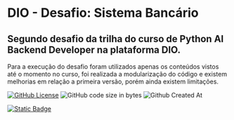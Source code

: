 # DIO - Desafio: Sistema Bancário
## Segundo desafio da trilha do curso de Python AI Backend Developer na plataforma DIO.

Para a execução do desafio foram utilizados apenas os conteúdos vistos até o momento no curso, foi realizada a modularização do código e existem melhorias em relação a primeira versão, porém ainda existem limitações.


[![GitHub License](https://img.shields.io/github/license/ImTeli/trilha_python_dio_desafio_sistema_bancario)](https://github.com/ImTeli/trilha_python_dio_desafio_sistema_bancario/blob/main/LICENSE)
![GitHub code size in bytes](https://img.shields.io/github/languages/code-size/ImTeli/trilha_python_dio_desafio_sistema_bancario)
![Github Created At](https://img.shields.io/github/created-at/ImTeli/trilha_python_dio_desafio_sistema_bancario)

[![Static Badge](https://img.shields.io/badge/Author-ImTeli-blue)](https://github.com/ImTeli)
